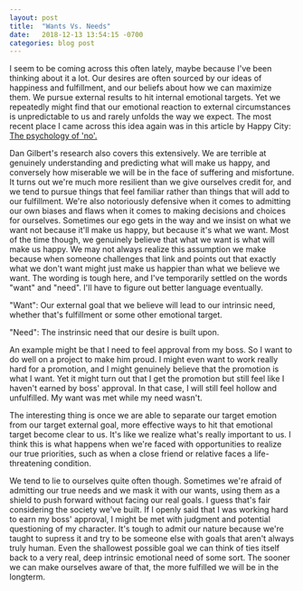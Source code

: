 ```yaml
---
layout: post
title:  "Wants Vs. Needs"
date:   2018-12-13 13:54:15 -0700
categories: blog post
---
```


I seem to be coming across this often lately, maybe because I've been thinking about it a lot. Our desires are often sourced by our ideas of happiness and fulfillment, and our beliefs about how we can maximize them. We pursue external results to hit internal emotional targets. Yet we repeatedly might find that our emotional reaction to external circumstances is unpredictable to us and rarely unfolds the way we expect. The most recent place I came across this idea again was in this article by Happy City: [The psychology of 'no'.](https://nationalpost.com/news/canada/the-psychology-of-no-vancouver-residents-poised-to-make-a-decision-that-will-corrode-their-happiness "The psychology of 'no'")

Dan Gilbert's research also covers this extensively. We are terrible at genuinely understanding and predicting what will make us happy, and conversely how miserable we will be in the face of suffering and misfortune. It turns out we're much more resilient than we give ourselves credit for, and we tend to pursue things that feel familiar rather than things that will add to our fulfillment. We're also notoriously defensive when it comes to admitting our own biases and flaws when it comes to making decisions and choices for ourselves. Sometimes our ego gets in the way and we insist on what we want not because it'll make us happy, but because it's what we want. Most of the time though, we genuinely believe that what we want is what will make us happy. We may not always realize this assumption we make because when someone challenges that link and points out that exactly what we don't want might just make us happier than what we believe we want. The wording is tough here, and I've temporarily settled on the words "want" and "need". I'll have to figure out better language eventually.

"Want": Our external goal that we believe will lead to our intrinsic need, whether that's fulfillment or some other emotional target. 

"Need": The instrinsic need that our desire is built upon. 

An example might be that I need to feel approval from my boss. So I want to do well on a project to make him proud. I might even want to work really hard for a promotion, and I might genuinely believe that the promotion is what I want. Yet it might turn out that I get the promotion but still feel like I haven't earned by boss' approval. In that case, I will still feel hollow and unfulfilled. My want was met while my need wasn't. 

The interesting thing is once we are able to separate our target emotion from our target external goal, more effective ways to hit that emotional target become clear to us. It's like we realize what's really important to us. I think this is what happens when we're faced with opportunities to realize our true priorities, such as when a close friend or relative faces a life-threatening condition. 

We tend to lie to ourselves quite often though. Sometimes we're afraid of admitting our true needs and we mask it with our wants, using them as a shield to push forward without facing our real goals. I guess that's fair considering the society we've built. If I openly said that I was working hard to earn my boss' approval, I might be met with judgment and potential questioning of my character. It's tough to admit our nature because we're taught to supress it and try to be someone else with goals that aren't always truly human. Even the shallowest possible goal we can think of ties itself back to a very real, deep intrinsic emotional need of some sort. The sooner we can make ourselves aware of that, the more fulfilled we will be in the longterm. 